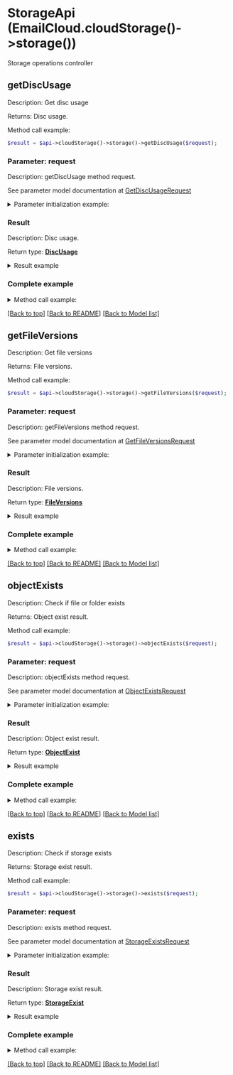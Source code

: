 # StorageApi (EmailCloud.cloudStorage()->storage())

Storage operations controller

## **getDiscUsage**

Description: Get disc usage

Returns: Disc usage.

Method call example:
```php
$result = $api->cloudStorage()->storage()->getDiscUsage($request);
```

### Parameter: request

Description: getDiscUsage method request.

See parameter model documentation at [GetDiscUsageRequest](GetDiscUsageRequest.md)

<details>
    <summary>Parameter initialization example:</summary>

```php
$request = Models::GetDiscUsageRequest()
    ->storage_name('First Storage')
    .build();
```

</details>

### Result

Description: Disc usage.

Return type: [**DiscUsage**](DiscUsage.md)

<details>
    <summary>Result example</summary>

```php
$result = ;
```
</details>

### Complete example

<details>
    <summary>Method call example:</summary>

```php
$api = new EmailCloud(appKey, appSid);

// Prepare parameters:
$storage_name = ;

// Call method:
$result = $api->cloudStorage()->storage().getDiscUsage($request);

// Result example:
$result = ;
```

</details>

[[Back to top]](#)  [[Back to README]](README.md) [[Back to Model list]](Models.md)

## **getFileVersions**

Description: Get file versions

Returns: File versions.

Method call example:
```php
$result = $api->cloudStorage()->storage()->getFileVersions($request);
```

### Parameter: request

Description: getFileVersions method request.

See parameter model documentation at [GetFileVersionsRequest](GetFileVersionsRequest.md)

<details>
    <summary>Parameter initialization example:</summary>

```php
$request = Models::GetFileVersionsRequest()
    ->path('/storage/path/to/file.ext')
    ->storage_name('First Storage')
    .build();
```

</details>

### Result

Description: File versions.

Return type: [**FileVersions**](FileVersions.md)

<details>
    <summary>Result example</summary>

```php
$result = ;
```
</details>

### Complete example

<details>
    <summary>Method call example:</summary>

```php
$api = new EmailCloud(appKey, appSid);

// Prepare parameters:
$path = ;
$storage_name = ;

// Call method:
$result = $api->cloudStorage()->storage().getFileVersions($request);

// Result example:
$result = ;
```

</details>

[[Back to top]](#)  [[Back to README]](README.md) [[Back to Model list]](Models.md)

## **objectExists**

Description: Check if file or folder exists

Returns: Object exist result.

Method call example:
```php
$result = $api->cloudStorage()->storage()->objectExists($request);
```

### Parameter: request

Description: objectExists method request.

See parameter model documentation at [ObjectExistsRequest](ObjectExistsRequest.md)

<details>
    <summary>Parameter initialization example:</summary>

```php
$request = Models::ObjectExistsRequest()
    ->path('/storage/path/to/folder/or/file.ext')
    ->storage_name('First Storage')
    .build();
```

</details>

### Result

Description: Object exist result.

Return type: [**ObjectExist**](ObjectExist.md)

<details>
    <summary>Result example</summary>

```php
$result = ;
```
</details>

### Complete example

<details>
    <summary>Method call example:</summary>

```php
$api = new EmailCloud(appKey, appSid);

// Prepare parameters:
$path = ;
$storage_name = ;
$version_id = ;

// Call method:
$result = $api->cloudStorage()->storage().objectExists($request);

// Result example:
$result = ;
```

</details>

[[Back to top]](#)  [[Back to README]](README.md) [[Back to Model list]](Models.md)

## **exists**

Description: Check if storage exists

Returns: Storage exist result.

Method call example:
```php
$result = $api->cloudStorage()->storage()->exists($request);
```

### Parameter: request

Description: exists method request.

See parameter model documentation at [StorageExistsRequest](StorageExistsRequest.md)

<details>
    <summary>Parameter initialization example:</summary>

```php
$request = Models::StorageExistsRequest()
    ->storage_name('First Storage')
    .build();
```

</details>

### Result

Description: Storage exist result.

Return type: [**StorageExist**](StorageExist.md)

<details>
    <summary>Result example</summary>

```php
$result = ;
```
</details>

### Complete example

<details>
    <summary>Method call example:</summary>

```php
$api = new EmailCloud(appKey, appSid);

// Prepare parameters:
$storage_name = ;

// Call method:
$result = $api->cloudStorage()->storage().exists($request);

// Result example:
$result = ;
```

</details>

[[Back to top]](#)  [[Back to README]](README.md) [[Back to Model list]](Models.md)

